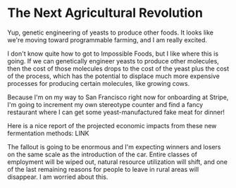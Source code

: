 
# The Next Agricultural Revolution

Yup, genetic engineering of yeasts to produce other foods. It looks like
we're moving toward programmable farming, and I am really excited.

I don't know quite how to got to Impossible Foods, but I like where this is
going. If we can genetically engineer yeasts to produce other molecules,
then the cost of those molecules drops to the cost of the yeast plus the
cost of the process, which has the potential to displace much more expensive
processes for producing certain molecules, like growing cows.

Because I'm on my way to San Francisco right now for onboarding at Stripe,
I'm going to increment my own stereotype counter and find a fancy restaurant
where I can get some yeast-manufactured fake meat for dinner!

Here is a nice report of the projected economic impacts from these new
fermentation methods: LINK

The fallout is going to be enormous and I'm expecting winners and losers
on the same scale as the introduction of the car. Entire classes of
employment will be wiped out, natural resource utilization will shift,
and one of the last remaining reasons for people to leave in rural areas
will disappear. I am worried about this.



